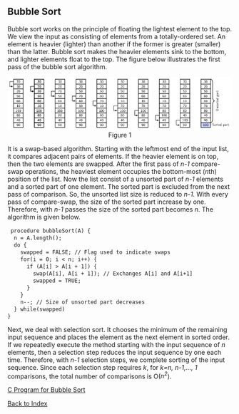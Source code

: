 ## Bubble Sort

Bubble sort works on the principle of floating the lightest element to the top. We view the input 
as consisting of elements from a totally-ordered set. An element is heavier (lighter) than another 
if the former is greater (smaller) than the latter. Bubble sort makes the heavier elements sink to
the bottom, and lighter elements float to the top. The figure below illustrates the first pass of
the bubble sort algorithm.
<p style="text-align:center">
  <img src="../images/bubbleSortExample.png"><br>
  Figure 1
</p>
It is a swap-based algorithm. Starting with the leftmost end of the input list, it compares
adjacent pairs of elements. If the heavier element is on top, then the two elements are
swapped. After the first pass of <i>n-1</i> compare-swap operations, the heaviest element
occupies the bottom-most (<i>n</i>th) position of the list. Now the list consist of a 
unsorted part of <i>n-1</i> elements and a sorted part of one element. The sorted part is 
excluded from the next pass of comparison. So, the unsorted list size is reduced to <i>n-1</i>.
With every pass of compare-swap, the size of the sorted part increase by one.
Therefore, with <i>n-1</i> passes the size of the sorted part becomes <i>n</i>. The algorithm
is given below.

```
 procedure bubbleSort(A) {
  n = A.length();
  do { 
    swapped = FALSE; // Flag used to indicate swaps
    for(i = 0; i < n; i++) {
      if (A[i] > A[i + 1]) { 
        swap(A[i], A[i + 1]); // Exchanges A[i] and A[i+1]
        swapped = TRUE;
      }
    }
    n--; // Size of unsorted part decreases
  } while(swapped)
}
```

Next, we deal with selection sort. It chooses the minimum of the remaining input sequence and places
the element as the next element in sorted order. If we repeatedly execute the method starting with
the input sequence of <i>n</i> elements, then a selection step reduces the input sequence by
one each time. Therefore, with <i>n-1</i> selection steps, we complete sorting of the input sequence. 
Since each selection step requires <i>k</i>, for <i>k=n, n-1,..., 1</i> comparisons, the total
number of comparisons is O(<i>n<sup>2</sup></i>).

[C Program for Bubble Sort](../CODES/BubbleSort/index.md)

[Back to Index](../index.md)
